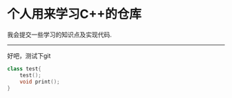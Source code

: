 # 个人用来学习C++的仓库
我会提交一些学习的知识点及实现代码.
***
好吧，测试下git
```c++
class test{
    test();
    void print();
}
```

